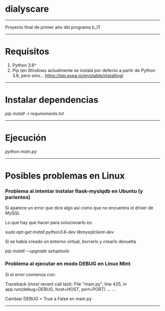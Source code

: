 # dialyscare
---
Proyecto final de primer año del programa b_IT

---
# Requisitos

1. Python 3.6^
2. Pip (en Windows actualmente se instala por defecto a partir de Python 3.6, pero sino... https://pip.pypa.io/en/stable/installing)

---
# Instalar dependencias

*pip install -r requirements.txt*

---
# Ejecución

*python main.py*

---
# Posibles problemas en Linux

### Problema al intentar instalar flask-myslqdb en Ubuntu (y parientes)

Si aparece un error que dice algo así como que no encuentra el driver de MySQL

Lo que hay que hacer para solucionarlo es:

*sudo apt-get install python3.6-dev libmysqlclient-dev*

Si se había creado un entorno virtual, borrarlo y crearlo devuelta

*pip install --upgrade setuptools*

### Problema al ejecutar en modo DEBUG en Linux Mint

Si el error comienza con:

Traceback (most recent call last):
  File "main.py", line 425, in <module>
    app.run(debug=DEBUG, host=HOST, port=PORT)
  ...
  ...

Cambiar DEBUG = True a False en main.py

---
